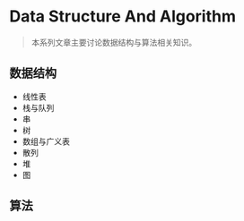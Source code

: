 # Data Structure And Algorithm

>本系列文章主要讨论数据结构与算法相关知识。

## 数据结构

- 线性表
- 栈与队列
- 串
- 树
- 数组与广义表
- 散列
- 堆
- 图

## 算法

